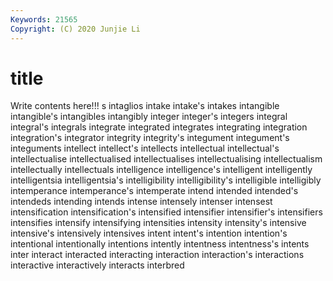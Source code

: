 ```yaml
---
Keywords: 21565
Copyright: (C) 2020 Junjie Li
---
```


# title

Write contents here!!!
s 
intaglios 
intake
intake's 
intakes 
intangible 
intangible's 
intangibles 
intangibly 
integer 
integer's 
integers 
integral
integral's 
integrals 
integrate 
integrated 
integrates 
integrating 
integration 
integration's 
integrator 
integrity
integrity's 
integument 
integument's 
integuments 
intellect 
intellect's 
intellects 
intellectual 
intellectual's 
intellectualise
intellectualised 
intellectualises 
intellectualising 
intellectualism 
intellectually 
intellectuals 
intelligence 
intelligence's 
intelligent 
intelligently
intelligentsia 
intelligentsia's 
intelligibility 
intelligibility's 
intelligible 
intelligibly 
intemperance 
intemperance's 
intemperate 
intend
intended 
intended's 
intendeds 
intending 
intends 
intense 
intensely 
intenser 
intensest 
intensification
intensification's 
intensified 
intensifier 
intensifier's 
intensifiers 
intensifies 
intensify 
intensifying 
intensities 
intensity
intensity's 
intensive 
intensive's 
intensively 
intensives 
intent 
intent's 
intention 
intention's 
intentional
intentionally 
intentions 
intently 
intentness 
intentness's 
intents 
inter 
interact 
interacted 
interacting
interaction 
interaction's 
interactions 
interactive 
interactively 
interacts 
interbred 
